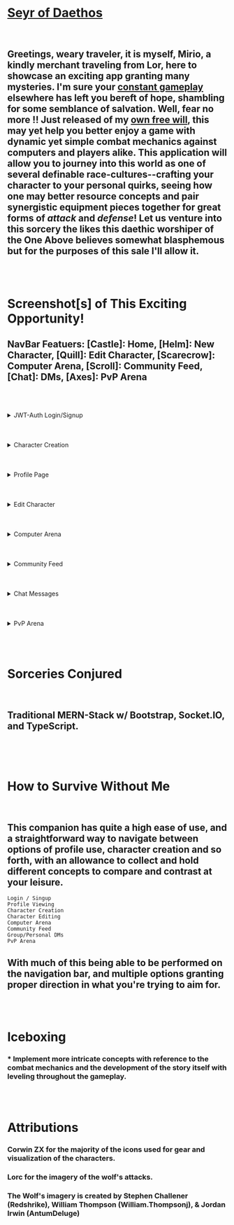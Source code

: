 # **[Seyr of Daethos][A First Place]**
<br />

## Greetings, weary traveler, it is myself, Mirio, a kindly merchant traveling from Lor, here to showcase an exciting app granting many mysteries. I'm sure your [constant gameplay][don't look] elsewhere has left you bereft of hope, shambling for some semblance of salvation. Well, fear no more !! Just released of my [own free will][best not look], this may yet help you better enjoy a game with dynamic yet simple combat mechanics against computers and players alike. This application will allow you to journey into this world as one of several definable race-cultures--crafting your character to your personal quirks, seeing how one may better resource concepts and pair synergistic equipment pieces together for great forms of **_attack_** and **_defense_**! Let us venture into this sorcery the likes this daethic worshiper of the One Above believes somewhat blasphemous but for the purposes of this sale I'll allow it.
<br /><br />

# Screenshot[s] of This Exciting Opportunity! 
## NavBar Featuers: [Castle]: Home, [Helm]: New Character, [Quill]: Edit Character, [Scarecrow]: Computer Arena, [Scroll]: Community Feed, [Chat]: DMs, [Axes]: PvP Arena
<br /><br />
<details>
    <summary>JWT-Auth Login/Signup</summary>

## At the opening of the app, you'll be prompted to signup with your personal credentials. Everything requested of a new user is required for best experience playing the game, including profile picture!
![App Start](https://i.imgur.com/erxSZr1.png)
![App Start](https://i.imgur.com/aHGCG3f.png)
</details>
<br /><br /><br />


<details>
    <summary>Character Creation</summary>

## From Here, we're asked to create a character if you are not in possession of one--which at the beginning, of course not! You may be yourself, but who are you, really? And now we can settle on the matter of what you believe it is best to wear to a sudden and proper death in front of an adoring crowd, of course we are antiquitous in nature, and are not prone toward bothering to cheer for anyone but the proper favorites, of which you cannot hope to be--not yet, that is!
![Profile New](https://i.imgur.com/P3hrNqz.png)
![Profile New](https://i.imgur.com/yZJvyBL.png)
</details>
<br /><br /><br />

<details>
    <summary>Profile Page</summary>

## Phew, made it to our profile, and now with a character! Whomst would hope to defeat the greatest Ascean that walked this world? It's good I'm here to show you how to use this that I am selling to you now. What impeccable luck!
![Profile Create](https://i.imgur.com/jXCjulJ.png)
</details>
<br /><br /><br />

<details>
    <summary>Edit Character</summary>

## Incase there are any concerns or necessary tweaks to find yourself in the best position to take on this world whether for honor of your ancient beliefs, culture, daethic devotion, or even individuality if it suits you.
![Profile Create](https://i.imgur.com/NG9l9eF.png)
![Profile Create](https://i.imgur.com/utfNx0b.png)
</details>
<br /><br /><br />

<details>
    <summary>Computer Arena</summary>

## Well look at you, I cannot attest for that cursed and maddening weapon you've chosen, but the beautiful attire you've selected to wear to battle is a sight to behold, it reminds me of our standard issue Licivitan equipment for soldiers, though the Daethic Knights tend to look a bit too Northren--yet I am a worldy man of course, and see no issue in such matters. Hopefully here it is where you prove yourself before venturing to thwart more active and dynamic opponents.
![Character Create](https://i.imgur.com/TOpZr3V.png?1)
![Character Create](https://i.imgur.com/CVuegtB.png?1)
</details>
<br /><br /><br />

<details>
    <summary>Community Feed</summary>

## And here we can see other characters that have chosen to be on display, to see your potential enemies and friends alike. You can view any character with more precision and even take a gander at the user who has created them if you so choose.
![Profile Show](https://i.imgur.com/YVdR4ob.png)
</details>
<br /><br /><br />

<details>
    <summary>Chat Messages</summary>

## Wehther you're speaking to someone directly 1-on-1 or in a group, this is the area to find them and speak with them one on one. Warning, there is no profanity filter or way to block people, so play nicely! ^_^
![Profile Show](https://i.imgur.com/QFywc9F.png)
![Profile Show](https://i.imgur.com/OiuFilh.png)
</details>
<br /><br /><br />

<details>
    <summary>PvP Arena</summary>

## Here is the PvP portion of the game. This allows you to choose an Ascean, connect to a room whether you're the first or second person, and ready yourself for combat against them, complete with real-time chat features during the duel, and options to reduel ad infinitum.
![Profile Show](https://i.imgur.com/8KAhySl.png)
![Profile Show](https://i.imgur.com/r1Yi2QN.png)
![Profile Show](https://i.imgur.com/SKeif4I.png)
</details>
<br /><br /><br />

# Sorceries Conjured
<br />

## Traditional MERN-Stack w/ Bootstrap, Socket.IO, and TypeScript.
<br /><br /><br />

# How to Survive Without Me
<br />

## This companion has quite a high ease of use, and a straightforward way to navigate between options of profile use, character creation and so forth, with an allowance to collect and hold different concepts to compare and contrast at your leisure.
    Login / Singup
    Profile Viewing
    Character Creation
    Character Editing
    Computer Arena
    Community Feed
    Group/Personal DMs
    PvP Arena
## With much of this being able to be performed on the navigation bar, and multiple options granting proper direction in what you're trying to aim for.
<br /><br />

# Iceboxing
### * Implement more intricate concepts with reference to the combat mechanics and the development of the story itself with leveling throughout the gameplay. 
<br /><br />

# Attributions
### Corwin ZX for the majority of the icons used for gear and visualization of the characters.
### Lorc for the imagery of the wolf's attacks.
### The Wolf's imagery is created by Stephen Challener (Redshrike), William Thompson (William.Thompsonj), & Jordan Irwin (AntumDeluge)

[A First Place]: https://ascea.herokuapp.com/
[don't look]: https://www.youtube.com/watch?v=2nXGPZaTKik
[best not look]: https://www.youtube.com/watch?v=zfy5dFhw3ik
[Another place]: https://daethos.github.io/Arena
[Todd!]: https://www.youtube.com/watch?v=hFcLyDb6niA
[whimsical]: https://whimsical.com/ascea-app-VQpx4xRUaDqvSwFeFnfw1h
[trello]: https://trello.com/b/NpV2wLHw/ascea-app
<!-- ['It just works.'][Todd!]. -->